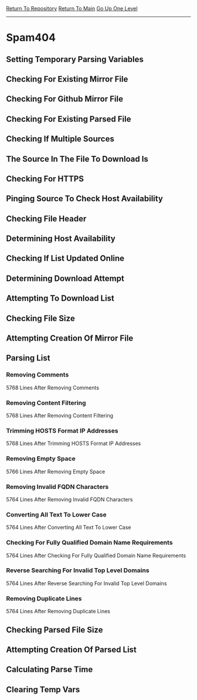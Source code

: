 [Return To Repository](https://github.com/deathbybandaid/piholeparser/)
[Return To Main](https://github.com/deathbybandaid/piholeparser/blob/master/RecentRunLogs/Mainlog.md)
[Go Up One Level](https://github.com/deathbybandaid/piholeparser/blob/master/RecentRunLogs/TopLevelScripts/30-Processing-Blacklists.md)
____________________________________
# Spam404
## Setting Temporary Parsing Variables
## Checking For Existing Mirror File
## Checking For Github Mirror File
## Checking For Existing Parsed File
## Checking If Multiple Sources
## The Source In The File To Download Is
## Checking For HTTPS
## Pinging Source To Check Host Availability
## Checking File Header
## Determining Host Availability
## Checking If List Updated Online
## Determining Download Attempt
## Attempting To Download List
## Checking File Size
## Attempting Creation Of Mirror File
## Parsing List
### Removing Comments
5768 Lines After Removing Comments
### Removing Content Filtering
5768 Lines After Removing Content Filtering
### Trimming HOSTS Format IP Addresses
5768 Lines After Trimming HOSTS Format IP Addresses
### Removing Empty Space
5766 Lines After Removing Empty Space
### Removing Invalid FQDN Characters
5764 Lines After Removing Invalid FQDN Characters
### Converting All Text To Lower Case
5764 Lines After Converting All Text To Lower Case
### Checking For Fully Qualified Domain Name Requirements
5764 Lines After Checking For Fully Qualified Domain Name Requirements
### Reverse Searching For Invalid Top Level Domains
5764 Lines After Reverse Searching For Invalid Top Level Domains
### Removing Duplicate Lines
5764 Lines After Removing Duplicate Lines
## Checking Parsed File Size
## Attempting Creation Of Parsed List
## Calculating Parse Time
## Clearing Temp Vars
